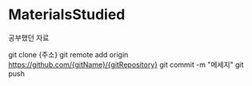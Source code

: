 # MaterialsStudied
공부했던 자료

git clone {주소}
git remote add origin https://github.com/{gitName}/{gitRepository}
git commit -m "메세지"
git push
